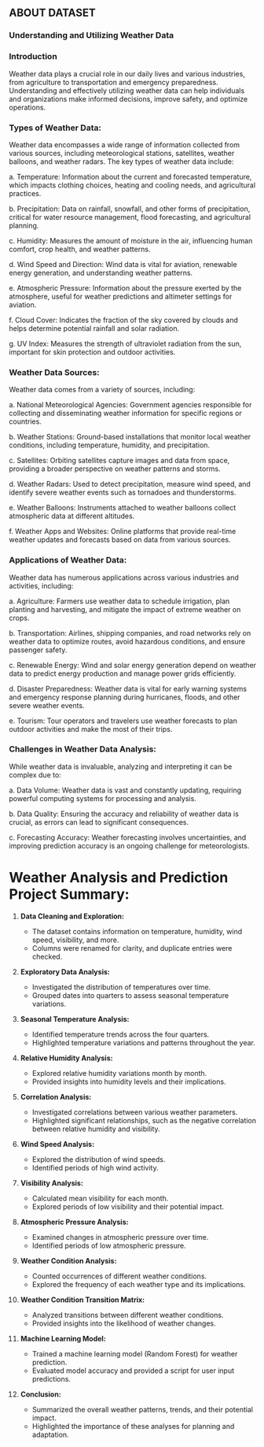 
## ABOUT DATASET

### Understanding and Utilizing Weather Data

### Introduction

Weather data plays a crucial role in our daily lives and various industries, from agriculture to transportation and emergency preparedness. Understanding and effectively utilizing weather data can help individuals and organizations make informed decisions, improve safety, and optimize operations.

### Types of Weather Data:
Weather data encompasses a wide range of information collected from various sources, including meteorological stations, satellites, weather balloons, and weather radars. The key types of weather data include:

a. Temperature: Information about the current and forecasted temperature, which impacts clothing choices, heating and cooling needs, and agricultural practices.

b. Precipitation: Data on rainfall, snowfall, and other forms of precipitation, critical for water resource management, flood forecasting, and agricultural planning.

c. Humidity: Measures the amount of moisture in the air, influencing human comfort, crop health, and weather patterns.

d. Wind Speed and Direction: Wind data is vital for aviation, renewable energy generation, and understanding weather patterns.

e. Atmospheric Pressure: Information about the pressure exerted by the atmosphere, useful for weather predictions and altimeter settings for aviation.

f. Cloud Cover: Indicates the fraction of the sky covered by clouds and helps determine potential rainfall and solar radiation.

g. UV Index: Measures the strength of ultraviolet radiation from the sun, important for skin protection and outdoor activities.

### Weather Data Sources:
Weather data comes from a variety of sources, including:

a. National Meteorological Agencies: Government agencies responsible for collecting and disseminating weather information for specific regions or countries.

b. Weather Stations: Ground-based installations that monitor local weather conditions, including temperature, humidity, and precipitation.

c. Satellites: Orbiting satellites capture images and data from space, providing a broader perspective on weather patterns and storms.

d. Weather Radars: Used to detect precipitation, measure wind speed, and identify severe weather events such as tornadoes and thunderstorms.

e. Weather Balloons: Instruments attached to weather balloons collect atmospheric data at different altitudes.

f. Weather Apps and Websites: Online platforms that provide real-time weather updates and forecasts based on data from various sources.

### Applications of Weather Data:
Weather data has numerous applications across various industries and activities, including:

a. Agriculture: Farmers use weather data to schedule irrigation, plan planting and harvesting, and mitigate the impact of extreme weather on crops.

b. Transportation: Airlines, shipping companies, and road networks rely on weather data to optimize routes, avoid hazardous conditions, and ensure passenger safety.

c. Renewable Energy: Wind and solar energy generation depend on weather data to predict energy production and manage power grids efficiently.

d. Disaster Preparedness: Weather data is vital for early warning systems and emergency response planning during hurricanes, floods, and other severe weather events.

e. Tourism: Tour operators and travelers use weather forecasts to plan outdoor activities and make the most of their trips.

### Challenges in Weather Data Analysis:
While weather data is invaluable, analyzing and interpreting it can be complex due to:

a. Data Volume: Weather data is vast and constantly updating, requiring powerful computing systems for processing and analysis.

b. Data Quality: Ensuring the accuracy and reliability of weather data is crucial, as errors can lead to significant consequences.

c. Forecasting Accuracy: Weather forecasting involves uncertainties, and improving prediction accuracy is an ongoing challenge for meteorologists.

# Weather Analysis and Prediction Project Summary:



1. **Data Cleaning and Exploration:**
   - The dataset contains information on temperature, humidity, wind speed, visibility, and more.
   - Columns were renamed for clarity, and duplicate entries were checked.

2. **Exploratory Data Analysis:**
   - Investigated the distribution of temperatures over time.
   - Grouped dates into quarters to assess seasonal temperature variations.

3. **Seasonal Temperature Analysis:**
   - Identified temperature trends across the four quarters.
   - Highlighted temperature variations and patterns throughout the year.

4. **Relative Humidity Analysis:**
   - Explored relative humidity variations month by month.
   - Provided insights into humidity levels and their implications.

5. **Correlation Analysis:**
   - Investigated correlations between various weather parameters.
   - Highlighted significant relationships, such as the negative correlation between relative humidity and visibility.

6. **Wind Speed Analysis:**
   - Explored the distribution of wind speeds.
   - Identified periods of high wind activity.

7. **Visibility Analysis:**
   - Calculated mean visibility for each month.
   - Explored periods of low visibility and their potential impact.

8. **Atmospheric Pressure Analysis:**
   - Examined changes in atmospheric pressure over time.
   - Identified periods of low atmospheric pressure.

9. **Weather Condition Analysis:**
   - Counted occurrences of different weather conditions.
   - Explored the frequency of each weather type and its implications.

10. **Weather Condition Transition Matrix:**
    - Analyzed transitions between different weather conditions.
    - Provided insights into the likelihood of weather changes.

11. **Machine Learning Model:**
    - Trained a machine learning model (Random Forest) for weather prediction.
    - Evaluated model accuracy and provided a script for user input predictions.

12. **Conclusion:**
    - Summarized the overall weather patterns, trends, and their potential impact.
    - Highlighted the importance of these analyses for planning and adaptation.


